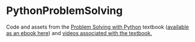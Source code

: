# PythonProblemSolving
Code and assets from the <a href="https://www.barnesandnoble.com/w/problem-solving-with-python-margaret-stone-burke/1129539414?ean=9798986151311"> Problem Solving with Python</a> textbook (<a href="https://www.amazon.com/dp/B0B3V2DMQF">available as an ebook here</a>) and <a href="https://youtube.com/playlist?list=PLTwy92rWKPiFWViO7DYFs0iY2cyoXIZ1Y">videos associated with the textbook.</a>
